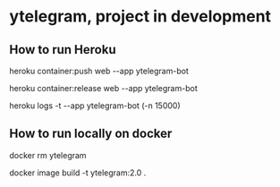 
# ytelegram, project in development




## How to run Heroku

heroku container:push web --app ytelegram-bot

heroku container:release web --app ytelegram-bot

heroku logs -t --app ytelegram-bot (-n 15000)

## How to run locally on docker 


docker rm ytelegram

docker image build -t ytelegram:2.0 .

